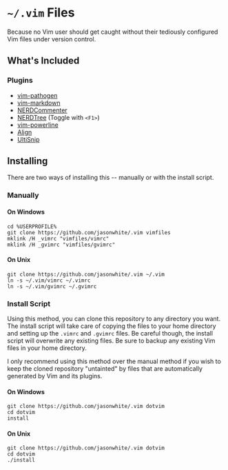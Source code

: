 # `~/.vim` Files

Because no Vim user should get caught without their tediously configured Vim
files under version control.


## What's Included

### Plugins

 * [vim-pathogen](https://github.com/tpope/vim-pathogen)
 * [vim-markdown](https://github.com/tpope/vim-markdown)
 * [NERDCommenter](https://github.com/scrooloose/nerdcommenter)
 * [NERDTree](https://github.com/scrooloose/nerdtree) (Toggle with `<F1>`)
 * [vim-powerline](https://github.com/Lokaltog/vim-powerline)
 * [Align](https://github.com/vim-scripts/Align)
 * [UltiSnip](https://github.com/SirVer/ultisnips)

## Installing

There are two ways of installing this -- manually or with the install script.

### Manually

#### On Windows

	cd %USERPROFILE%
	git clone https://github.com/jasonwhite/.vim vimfiles
	mklink /H _vimrc "vimfiles/vimrc"
	mklink /H _gvimrc "vimfiles/gvimrc"

#### On Unix

	git clone https://github.com/jasonwhite/.vim ~/.vim
	ln -s ~/.vim/vimrc ~/.vimrc
	ln -s ~/.vim/gvimrc ~/.gvimrc

### Install Script
Using this method, you can clone this repository to any directory you want. The
install script will take care of copying the files to your home directory and
setting up the `.vimrc` and `.gvimrc` files. Be careful though, the install
script will overwrite any existing files. Be sure to backup any existing Vim
files in your home directory.

I only recommend using this method over the manual method if you wish to keep
the cloned repository "untainted" by files that are automatically generated by
Vim and its plugins.

#### On Windows

	git clone https://github.com/jasonwhite/.vim dotvim
	cd dotvim
	install

#### On Unix

	git clone https://github.com/jasonwhite/.vim dotvim
	cd dotvim
	./install

